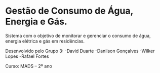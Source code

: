 # Gestão de Consumo de Água, Energia e Gás.
Sistema com o objetivo de monitorar e gerenciar o consumo de água, energia elétrica e gás em residências.

Desenvolvido pelo Grupo 3:
-David Duarte
-Danilson Gonçalves
-Wilker Lopes
-Rafael Fortes

Curso: MADS – 2º ano

